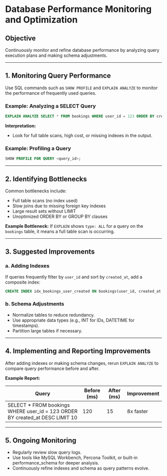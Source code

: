 
# Database Performance Monitoring and Optimization

## Objective
Continuously monitor and refine database performance by analyzing query execution plans and making schema adjustments.

---

## 1. Monitoring Query Performance

Use SQL commands such as `SHOW PROFILE` and `EXPLAIN ANALYZE` to monitor the performance of frequently used queries.

### Example: Analyzing a SELECT Query

```sql
EXPLAIN ANALYZE SELECT * FROM bookings WHERE user_id = 123 ORDER BY created_at DESC LIMIT 10;
```

**Interpretation:**
- Look for full table scans, high cost, or missing indexes in the output.

### Example: Profiling a Query

```sql
SHOW PROFILE FOR QUERY <query_id>;
```

---

## 2. Identifying Bottlenecks

Common bottlenecks include:
- Full table scans (no index used)
- Slow joins due to missing foreign key indexes
- Large result sets without LIMIT
- Unoptimized ORDER BY or GROUP BY clauses

**Example Bottleneck:**
If `EXPLAIN` shows `type: ALL` for a query on the `bookings` table, it means a full table scan is occurring.

---

## 3. Suggested Improvements

### a. Adding Indexes

If queries frequently filter by `user_id` and sort by `created_at`, add a composite index:

```sql
CREATE INDEX idx_bookings_user_created ON bookings(user_id, created_at DESC);
```

### b. Schema Adjustments

- Normalize tables to reduce redundancy.
- Use appropriate data types (e.g., INT for IDs, DATETIME for timestamps).
- Partition large tables if necessary.

---

## 4. Implementing and Reporting Improvements

After adding indexes or making schema changes, rerun `EXPLAIN ANALYZE` to compare query performance before and after.

**Example Report:**

| Query | Before (ms) | After (ms) | Improvement |
|-------|-------------|------------|-------------|
| SELECT * FROM bookings WHERE user_id = 123 ORDER BY created_at DESC LIMIT 10 | 120 | 15 | 8x faster |

---

## 5. Ongoing Monitoring

- Regularly review slow query logs.
- Use tools like MySQL Workbench, Percona Toolkit, or built-in performance_schema for deeper analysis.
- Continuously refine indexes and schema as query patterns evolve.
